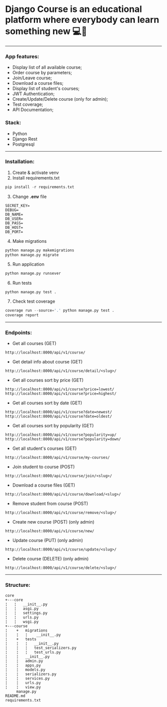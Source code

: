 # Django Course is an educational platform where everybody can learn something new 💻​📕​
<hr/>

### App features:
- Display list of all available course;
- Order course by parameters;
- Join/Leave course;
- Download a course files;
- Display list of student's courses;
- JWT Authentication;
- Create/Update/Delete course (only for admin);
- Test coverage;
- API Documentation;

### Stack:
- Python
- Django Rest
- Postgresql

<hr/>

### Installation:
1. Create & activate venv
2. Install requirements.txt
```python
pip install -r requirements.txt
```
3. Change **.env** file
````dotenv
SECRET_KEY=
DEBUG=
DB_NAME=
DB_USER=
DB_PASS=
DB_HOST=
DB_PORT=
````
4. Make migrations
```python
python manage.py makemigrations
python manage.py migrate
```
5. Run application
```python
python manage.py runsever
```
6. Run tests
```
python manage.py test .
```
7. Check test coverage
```python
coverage run --source='.' python manage.py test .
coverage report
```
<hr/>

### Endpoints:

- Get all courses (GET)
```
http://localhost:8000/api/v1/course/
```
- Get detail info about course (GET)
```
http://localhost:8000/api/v1/course/detail/<slug>/
```
- Get all courses sort by price (GET)
```
http://localhost:8000/api/v1/course?price=lowest/
http://localhost:8000/api/v1/course?price=highest/
```
- Get all courses sort by date (GET)
```
http://localhost:8000/api/v1/course?date=newest/
http://localhost:8000/api/v1/course?date=oldest/
```
- Get all courses sort by popularity (GET)
```
http://localhost:8000/api/v1/course?popularity=up/
http://localhost:8000/api/v1/course?popularity=down/
```
- Get all student's courses (GET)
```
http://localhost:8000/api/v1/course/my-courses/
```
- Join student to course (POST)
```
http://localhost:8000/api/v1/course/join/<slug>/
```
- Download a course files (GET)
```
http://localhost:8000/api/v1/course/download/<slug>/
```
- Remove student from course (POST)
```
http://localhost:8000/api/v1/course/remove/<slug>/
```
- Create new course (POST) (only admin)
```
http://localhost:8000/api/v1/course/new/
```
- Update course (PUT) (only admin)
```
http://localhost:8000/api/v1/course/update/<slug>/
```
- Delete course (DELETE) (only admin)
```
http://localhost:8000/api/v1/course/delete/<slug>/
```
<hr/>

### Structure:

```
core
+---core
¦   ¦   __init__.py
¦   ¦   asgi.py
¦   ¦   settings.py
¦   ¦   urls.py
¦   ¦   wsgi.py
+---course
¦    +   migrations
¦    ¦   ¦    __init__.py
¦    +   tests
¦    ¦   ¦   __init__.py
¦    ¦   ¦   test_serializers.py
¦    ¦   ¦   test_urls.py
¦    ¦   __init__.py
¦    ¦   admin.py
¦    ¦   apps.py
¦    ¦   models.py
¦    ¦   serializers.py
¦    ¦   services.py
¦    ¦   urls.py
¦    ¦   view.py
     manage.py
README.md
requirements.txt
```